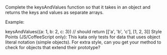 Complete the keysAndValues function so that it takes in an object and returns the keys and values as separate arrays.

Example:

keysAndValues({a: 1, b: 2, c: 3}) // should return [['a', 'b', 'c'], [1, 2, 3]]
Style Points (JS/CoffeeScript only): This kata only tests for data that uses object literal notation (simple objects). For extra style, can you get your method to check for objects that extend their prototype?